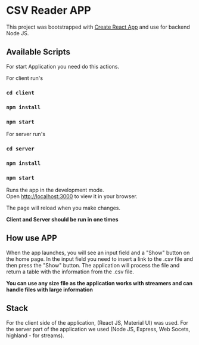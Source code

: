 # CSV Reader APP

This project was bootstrapped with [Create React App](https://github.com/facebook/create-react-app) and use for backend Node JS.

## Available Scripts

For start Application you need do this actions.

For client run's
### `cd client`
### `npm install`
### `npm start`
For server run's
### `cd server`
### `npm install`
### `npm start`

Runs the app in the development mode.\
Open [http://localhost:3000](http://localhost:3000) to view it in your browser.

The page will reload when you make changes.

**Client and Server should be run in one times**

## How use APP

When the app launches, you will see an input field and a "Show" button on the home page. In the input field you need to insert a link to the .csv file and then press the "Show" button. The application will process the file and return a table with the information from the .csv file.

**You can use any size file as the application works with streamers and can handle files with large information**

## Stack

For the client side of the application, (React JS, Material UI) was used. For the server part of the application we used (Node JS, Express, Web Socets, highland - for streams).